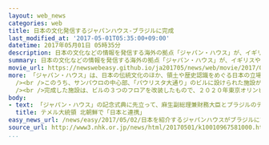 ```yaml
---
layout: web_news
categories: web
title: 日本の文化発信するジャパンハウス-ブラジルに完成
last_modified_at: '2017-05-01T05:35:00+09:00'
datetime: 2017年05月01日 05時35分
description: 日本の文化などの情報を発信する海外の拠点「ジャパン・ハウス」が、イギリスやアメリカに先駆けてブラジルのサンパウロに完成し、麻生副総理兼財務大臣や、テメル大統領などが出席して記念の式典が行われました。
summary: 日本の文化などの情報を発信する海外の拠点「ジャパン・ハウス」が、イギリスやアメリカに先駆けてブラジルのサンパウロに完成し、麻生副総理兼財務大臣や、テメル大統領などが出席して記念の式典が行われました。
movie_url: https://newswebeasy.github.io/ja201705/news/web/movie/2017/05/02/k10010967581000.mp4
more: 「ジャパン・ハウス」は、日本の伝統文化のほか、領土や歴史認識をめぐる日本の立場などに関する情報の海外発信を強化するため、日本政府が、イギリスのロンドンとアメリカのロサンゼルス、それにブラジルのサンパウロに新たに設ける広報拠点です。<br
  /><br />このうち、サンパウロの中心部、「パウリスタ大通り」のビルに設けられた施設がほかに先駆けて完成し、先月３０日、記念の式典が行われました。式典には、日本の麻生副総理兼財務大臣や、ブラジルのテメル大統領に加えて現地の日系人などおよそ２００人が出席して、施設の完成を祝いました。<br
  /><br />完成した施設は、ビルの３つのフロアを改装したもので、２０２０年東京オリンピック・パラリンピックのメインスタジアムのデザインを担当する建築家の隈研吾氏が設計したひのきの外壁が特徴的です。また、日本の職人が伝統的な手法で竹を編み上げた巨大なオブジェのほか、沖縄の織物「芭蕉布」が置かれ、日本の伝統文化などを紹介するコーナーが設けられています。ブラジルの「ジャパン・ハウス」は、今月６日に一般公開される予定です。
body:
- text: 「ジャパン・ハウス」の記念式典に先立って、麻生副総理兼財務大臣とブラジルのテメル大統領が、およそ４０分にわたって会談しました。同席した薗浦外務副大臣によりますと、この中で、麻生副総理は、北朝鮮の核やミサイルの開発など最近の情勢について説明したということです。これに対し、テメル大統領は、「さまざまなレベルで、日本と連携をしていきたい」と述べたということです。
  title: テメル大統領 北朝鮮で「日本と連携」
easy_news_url: /news/easy/2017/05/02/日本を紹介するジャパンハウスがブラジルにできる/
source_url: http://www3.nhk.or.jp/news/html/20170501/k10010967581000.html
...
```

